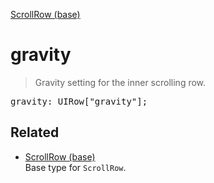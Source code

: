 [ScrollRow (base)](ScrollRow_base.md)

# gravity

> Gravity setting for the inner scrolling row.

<pre class="docgen_signature">gravity: UIRow[&quot;gravity&quot;];</pre>

## Related

- [<!--{ref:type}-->ScrollRow (base)](ScrollRow_base.md) \
    Base type for `ScrollRow`.
